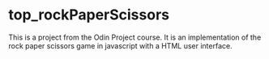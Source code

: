 # top_rockPaperScissors
This is a project from the Odin Project course.  It is an implementation of the rock paper scissors game in javascript with a HTML user interface.
